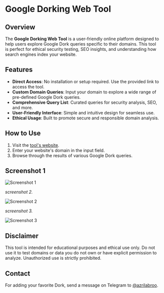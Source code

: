 # Google Dorking Web Tool
## Overview
The **Google Dorking Web Tool** is a user-friendly online platform designed to help users explore Google Dork queries specific to their domains. This tool is perfect for ethical security testing, SEO insights, and understanding how search engines index your website.

## Features
- **Direct Access**: No installation or setup required. Use the provided link to access the tool.
- **Custom Domain Queries**: Input your domain to explore a wide range of pre-defined Google Dork queries.
- **Comprehensive Query List**: Curated queries for security analysis, SEO, and more.
- **User-Friendly Interface**: Simple and intuitive design for seamless use.
- **Ethical Usage**: Built to promote secure and responsible domain analysis.

## How to Use
1. Visit the [tool's website](https://dorksearch.netlify.app/).  
2. Enter your website's domain in the input field.  
3. Browse through the results of various Google Dork queries.  

## Screenshot 1

![Screenshot 1](https://dorksearch.netlify.app/ss/1.png)

*screenshot 2.*

![Screenshot 2](https://dorksearch.netlify.app/ss/2.png)

*screenshot 3.*

![Screenshot 3](https://dorksearch.netlify.app/ss/3.png)

## Disclaimer
This tool is intended for educational purposes and ethical use only. Do not use it to test domains or data you do not own or have explicit permission to analyze. Unauthorized use is strictly prohibited.

## Contact

For adding your favorite Dork, send a message on Telegram to [@azrilabroo](https://t.me/azrilabroo).

